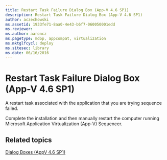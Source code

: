 ```yaml
---
title: Restart Task Failure Dialog Box (App-V 4.6 SP1)
description: Restart Task Failure Dialog Box (App-V 4.6 SP1)
author: aczechowski
ms.assetid: 1933fe71-8aa0-4e43-b6f7-060050001edd
ms.reviewer:
ms.author: aaroncz
ms.pagetype: mdop, appcompat, virtualization
ms.mktglfcycl: deploy
ms.sitesec: library
ms.date: 06/16/2016
---
```



# Restart Task Failure Dialog Box (App-V 4.6 SP1)


A restart task associated with the application that you are trying sequence failed.

Complete the installation and then manually restart the computer running Microsoft Application Virtualization (App-V) Sequencer.

## Related topics


[Dialog Boxes (AppV 4.6 SP1)](dialog-boxes--appv-46-sp1-.md)

 

 





